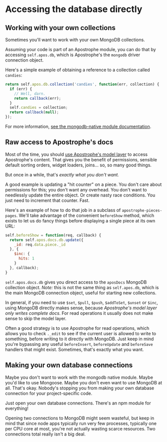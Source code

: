 # Accessing the database directly

## Working with your own collections

Sometimes you'll want to work with your own MongoDB collections.

Assuming your code is part of an Apostrophe module, you can do that by accessing `self.apos.db`, which is Apostrophe's the `mongodb` driver connection object.

Here's a simple example of obtaining a reference to a collection called `candies`:

```javascript
return self.apos.db.collection('candies', function(err, collection) {
  if (err) {
    // Well, darn.
    return callback(err);
  }
  self.candies = collection;
  return callback(null);
});
```

For more information, [see the mongodb-native module documentation](http://mongodb.github.io/node-mongodb-native/).

## Raw access to Apostrophe's docs

Most of the time, you should [use Apostrophe's model layer](/advanced-topics/06-database/model-layer.md) to access Apostrophe's content. That gives you the benefit of permissions, sensible default sorting orders, widget loaders, joins... so, so many good things.

But once in a while, that's *exactly what you don't want.*

A good example is updating a "hit counter" on a piece. You don't care about permissions for this; you don't want any overhead. You don't want to needlessly update the entire object. Or create nasty race conditions. You just need to increment that counter. Fast.

Here's an example of how to do that job in a subclass of `apostrophe-pieces-pages`. We'll take advantage of the convenient `beforeShow` method, which exists to let us do fancy things before displaying a single piece at its own URL:

```javascript
self.beforeShow = function(req, callback) {
  return self.apos.docs.db.update({
    _id: req.data.piece._id
  }, {
    $inc: {
      hits: 1
    }
  }, callback);
}
```

`self.apos.docs.db` gives you direct access to the `aposDocs` MongoDB collection object. *Note:* this is not the same thing as `self.apos.db`, which is the main MongoDB connection object, useful for starting new collections.

In general, if you need to use `$set`, `$pull`, `$push`, `$addToSet`, `$unset` or `$inc`, using MongoDB directly makes sense, because *Apostrophe's model layer only writes complete docs*. For read operations it usually does not make sense to skip the model layer.

Often a good strategy is to use Apostrophe for read operations, which allows you to check `._edit` to see if the current user is allowed to write to something, before writing to it directly with MongoDB. Just keep in mind you're bypassing any useful `beforeInsert`, `beforeUpdate` and `beforeSave` handlers that might exist. Sometimes, that's exactly what you want.

## Making your own database connections

Maybe you don't want to work with the mongodb native module. Maybe you'd like to use Mongoose. Maybe you don't even want to use MongoDB at all. That's okay. Nobody's stopping you from making your own database connection for your project-specific code.

Just open your own database connections. There's an npm module for everything!

Opening two connections to MongoDB might seem wasteful, but keep in mind that since node apps typically run very few processes, typically one per CPU core at most, you're not actually wasting scarce resources. Two connections total really isn't a big deal.